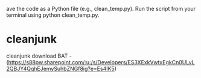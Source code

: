 ave the code as a Python file (e.g., clean_temp.py).
Run the script from your terminal using python clean_temp.py.
# cleanjunk
cleanjunk
download BAT -(https://s88pw.sharepoint.com/:u:/s/Developers/ES3XExkVwtxEgkCn0ULvL2QBJY4QqhEJemySuhbZNGf8ig?e=Es4IK5)
